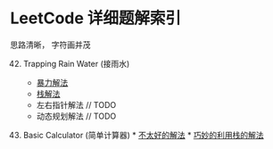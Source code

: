 # LeetCode 详细题解索引

思路清晰， 字符画并茂

42. Trapping Rain Water (接雨水)
    * [暴力解法](42.go)
    * [栈解法](42_stack.go)
    * 左右指针解法 // TODO
    * 动态规划解法 // TODO 
    
224. Basic Calculator (简单计算器)
    * [不太好的解法](224_bad.go)
    * [巧妙的利用栈的解法](224_good.go)
   